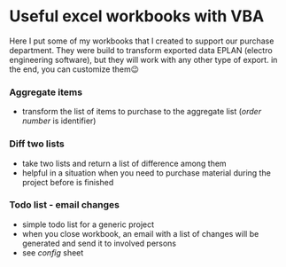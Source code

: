 # Useful excel workbooks with VBA

Here I put some of my workbooks that I created to support our purchase department.
They were build to transform exported data EPLAN (electro engineering software), but they will work with any other type of export. in the end, you can customize them😉

### Aggregate items
- transform the list of items to purchase to the aggregate list (*order number* is identifier)

### Diff two lists
- take two lists and return a list of difference among them
- helpful in a situation when you need to purchase material during the project before is finished

### Todo list -  email changes
- simple todo list for a generic project
- when you close workbook, an email with a list of changes will be generated and send it to involved persons
- see *config* sheet
